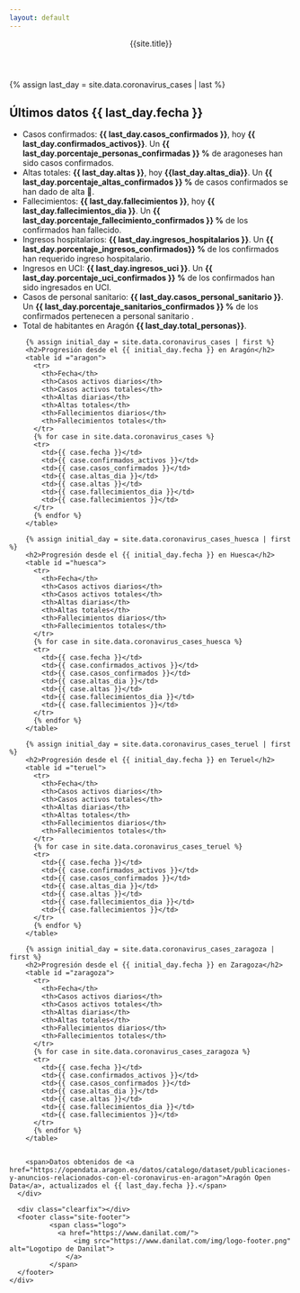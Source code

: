 ```yaml
---
layout: default
---
```

<html lang="es">
  <head>
    <title>{{site.title}}</title>
    <meta name="description" content="{{site.description}}">
    <link rel="shortcut icon" href="https://www.danilat.com/img/favicon.png" type="image/x-icon">
    <link rel="stylesheet" href="https://www.danilat.com/css/main.css">
    <link rel="stylesheet" href="/assets/css/index.css">
    <style src="/assets/css/index.css"></style>
    <script src="https://cdn.jsdelivr.net/npm/chart.js@2.9.3/dist/Chart.min.js"></script>
    <script src="/assets/js/index.js"></script>
    <script>
      var fechas = [
        {% for case in site.data.coronavirus_cases %}"{{ case.fecha }}",{% endfor%}
      ]
      var casos_activos = [
        {% for case in site.data.coronavirus_cases %}{{ case.confirmados_activos }},{% endfor%}
      ]
      var fallecimientos_dia = [
        {% for case in site.data.coronavirus_cases %}{{ case.fallecimientos_dia }},{% endfor%}
      ]
      var altas_dia = [
        {% for case in site.data.coronavirus_cases %}{{ case.altas_dia }},{% endfor%}
      ]
      window.onload = function() {
        draw("chartAragon", getChartConfig({
          fechas: fechas, 
          casos_activos: casos_activos,
          fallecimientos_dia: fallecimientos_dia, 
          altas_dia: altas_dia})
        );
      }
    </script>
  </head>
  <body>
    <div class="container">
      <header class="header">
        <span>
          {{site.title}}
        </span>
      </header>
      <div class="content">
        <div class="chart-container">
            <canvas id="chartAragon"></canvas>
        </div>
        {% assign last_day = site.data.coronavirus_cases | last %}
        <h2>Últimos datos {{ last_day.fecha }}</h2>
        <div>
          <ul>
            <li>Casos confirmados: <b>{{ last_day.casos_confirmados }}</b>, hoy <b>{{ last_day.confirmados_activos}}</b>. Un <b>{{ last_day.porcentaje_personas_confirmadas }} %</b> de aragoneses han sido casos confirmados.</li>
            <li>Altas totales: <b>{{ last_day.altas }}</b>, hoy <b>{{last_day.altas_dia}}</b>.  Un <b>{{ last_day.porcentaje_altas_confirmados }} %</b> de casos confirmados se han dado de alta 💪.</li>
            <li>Fallecimientos: <b>{{ last_day.fallecimientos }}</b>, hoy <b>{{ last_day.fallecimientos_dia }}</b>. Un <b>{{ last_day.porcentaje_fallecimiento_confirmados }} %</b> de los confirmados han fallecido.</li>
            <li>Ingresos hospitalarios: <b>{{ last_day.ingresos_hospitalarios }}</b>. Un <b>{{ last_day.porcentaje_ingresos_confirmados}} %</b> de los confirmados han requerido ingreso hospitalario.</li>
            <li>Ingresos en UCI: <b>{{ last_day.ingresos_uci }}</b>. Un <b>{{ last_day.porcentaje_uci_confirmados }} %</b> de los confirmados han sido ingresados en UCI.</li>
            <li>Casos de personal sanitario: <b>{{ last_day.casos_personal_sanitario }}</b>. Un <b>{{ last_day.porcentaje_sanitarios_confirmados }} %</b> de los confirmados pertenecen a personal sanitario .</li> 
            <li>Total de habitantes en Aragón <b>{{ last_day.total_personas}}</b>. </li>
          </ul>
        </div>

        {% assign initial_day = site.data.coronavirus_cases | first %}
        <h2>Progresión desde el {{ initial_day.fecha }} en Aragón</h2>
        <table id ="aragon">
          <tr>
            <th>Fecha</th>
            <th>Casos activos diarios</th>
            <th>Casos activos totales</th>
            <th>Altas diarias</th>
            <th>Altas totales</th>
            <th>Fallecimientos diarios</th>
            <th>Fallecimientos totales</th>
          </tr>
          {% for case in site.data.coronavirus_cases %}
          <tr>
            <td>{{ case.fecha }}</td>
            <td>{{ case.confirmados_activos }}</td>
            <td>{{ case.casos_confirmados }}</td>
            <td>{{ case.altas_dia }}</td>
            <td>{{ case.altas }}</td>
            <td>{{ case.fallecimientos_dia }}</td>
            <td>{{ case.fallecimientos }}</td>
          </tr>
          {% endfor %}
        </table>

        {% assign initial_day = site.data.coronavirus_cases_huesca | first %}
        <h2>Progresión desde el {{ initial_day.fecha }} en Huesca</h2>
        <table id ="huesca">
          <tr>
            <th>Fecha</th>
            <th>Casos activos diarios</th>
            <th>Casos activos totales</th>
            <th>Altas diarias</th>
            <th>Altas totales</th>
            <th>Fallecimientos diarios</th>
            <th>Fallecimientos totales</th>
          </tr>
          {% for case in site.data.coronavirus_cases_huesca %}
          <tr>
            <td>{{ case.fecha }}</td>
            <td>{{ case.confirmados_activos }}</td>
            <td>{{ case.casos_confirmados }}</td>
            <td>{{ case.altas_dia }}</td>
            <td>{{ case.altas }}</td>
            <td>{{ case.fallecimientos_dia }}</td>
            <td>{{ case.fallecimientos }}</td>
          </tr>
          {% endfor %}
        </table>

        {% assign initial_day = site.data.coronavirus_cases_teruel | first %}
        <h2>Progresión desde el {{ initial_day.fecha }} en Teruel</h2>
        <table id ="teruel">
          <tr>
            <th>Fecha</th>
            <th>Casos activos diarios</th>
            <th>Casos activos totales</th>
            <th>Altas diarias</th>
            <th>Altas totales</th>
            <th>Fallecimientos diarios</th>
            <th>Fallecimientos totales</th>
          </tr>
          {% for case in site.data.coronavirus_cases_teruel %}
          <tr>
            <td>{{ case.fecha }}</td>
            <td>{{ case.confirmados_activos }}</td>
            <td>{{ case.casos_confirmados }}</td>
            <td>{{ case.altas_dia }}</td>
            <td>{{ case.altas }}</td>
            <td>{{ case.fallecimientos_dia }}</td>
            <td>{{ case.fallecimientos }}</td>
          </tr>
          {% endfor %}
        </table>

        {% assign initial_day = site.data.coronavirus_cases_zaragoza | first %}
        <h2>Progresión desde el {{ initial_day.fecha }} en Zaragoza</h2>
        <table id ="zaragoza">
          <tr>
            <th>Fecha</th>
            <th>Casos activos diarios</th>
            <th>Casos activos totales</th>
            <th>Altas diarias</th>
            <th>Altas totales</th>
            <th>Fallecimientos diarios</th>
            <th>Fallecimientos totales</th>
          </tr>
          {% for case in site.data.coronavirus_cases_zaragoza %}
          <tr>
            <td>{{ case.fecha }}</td>
            <td>{{ case.confirmados_activos }}</td>
            <td>{{ case.casos_confirmados }}</td>
            <td>{{ case.altas_dia }}</td>
            <td>{{ case.altas }}</td>
            <td>{{ case.fallecimientos_dia }}</td>
            <td>{{ case.fallecimientos }}</td>
          </tr>
          {% endfor %}
        </table>


        <span>Datos obtenidos de <a href="https://opendata.aragon.es/datos/catalogo/dataset/publicaciones-y-anuncios-relacionados-con-el-coronavirus-en-aragon">Aragón Open Data</a>, actualizados el {{ last_day.fecha }}.</span>
      </div>

      <div class="clearfix"></div>
      <footer class="site-footer">
              <span class="logo">
                <a href="https://www.danilat.com/">
                    <img src="https://www.danilat.com/img/logo-footer.png" alt="Logotipo de Danilat">
                  </a>
              </span>
      </footer>
    </div>
  </body>
</html>